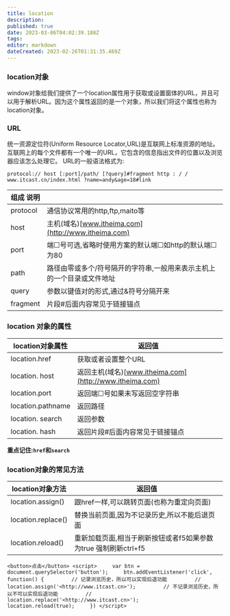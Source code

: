 ```yaml
---
title: location
description: 
published: true
date: 2023-03-06T04:02:39.188Z
tags: 
editor: markdown
dateCreated: 2023-02-26T01:31:35.469Z
---
```


### location对象

window对象给我们提供了一个location属性用于获取或设置窗体的URL，并且可以用于解析URL。因为这个属性返回的是一个对象，所以我们将这个属性也称为location对象。

### **URL**

统一资源定位符(Uniform Resource Locator,URL)是互联网上标准资源的地址。互联网上的每个文件都有一个唯一的URL，它包含的信息指出文件的位置以及浏览器应该怎么处理它。 URL的一般语法格式为:

`protocol:// host [:port]/path/ [?query]#fragment http : / / www.itcast.cn/index.html ?name=andy&age=18#link`

| 组成 说明 |                                                                        |
| ----------- | ------------------------------------------------------------------------ |
| protocol  | 通信协议常用的http,ftp,maito等                                         |
| host      | 主机(域名)[www.itheima.com](http://www.itheima.com)                                                             |
| port      | 端☐号可选,省略时使用方案的默认端☐如http的默认端☐为80                |
| path      | 路径由零或多个/符号隔开的字符串,一般用来表示主机上的一个目录或文件地址 |
| query     | 参数以键值对的形式,通过&符号分隔开来                                   |
| fragment  | 片段#后面内容常见于链接锚点                                            |

### **location 对象的属性**

| location对象属性  | 返回值                          |
| ------------------- | --------------------------------- |
| location.href     | 获取或者设置整个URL             |
| location. host    | 返回主机(域名)[www.itheima.com](http://www.itheima.com)                  |
| location.port     | 返回端☐号如果未写返回空字符串  |
| location.pathname | 返回路径                        |
| location. search  | 返回参数                        |
| location. hash    | 返回片段#后面内容常见于链接锚点 |

**重点记住: ​**​**`href`**​**和**​**`search`**

### **location对象的常见方法**

| location对象方法   | 返回值                                                          |
| -------------------- | ----------------------------------------------------------------- |
| location.assign()  | 跟href一样,可以跳转页面(也称为重定向页面)                       |
| location.replace() | 替换当前页面,因为不记录历史,所以不能后退页面                    |
| location.reload()  | 重新加载页面,相当于刷新按钮或者f5如果参数为true 强制刷新ctrl+f5 |

`<button>点击</button> <script>     var btn = document.querySelector('button');     btn.addEventListener('click', function() {         // 记录浏览历史，所以可以实现后退功能         // location.assign('<http://www.itcast.cn>');         // 不记录浏览历史，所以不可以实现后退功能         // location.replace('<http://www.itcast.cn>');         location.reload(true);     }) </script>`